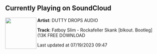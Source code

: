## Currently Playing on SoundCloud

[<img align="left" width="100" src="https://i1.sndcdn.com/artworks-kj7KW0BykXR9yizg-F2jryQ-t500x500.jpg">](https://soundcloud.com/duttydropsaudio/fatboy-slim-rockafeller-skank-blkout-bootleg-13k-free-download)

**Artist**: DUTTY DROPS AUDIO 

**Track**: Fatboy Slim - Rockafeller Skank [blkout. Bootleg] (13K FREE DOWNLOAD

Last updated at 07/19/2023 09:47
